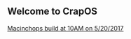 ## Welcome to CrapOS
[Macinchops build at 10AM on 5/20/2017](https://alexs08.github.io/CrapOS/nightly/Macinchops-NIGHTLY-520-10AM.zip)

